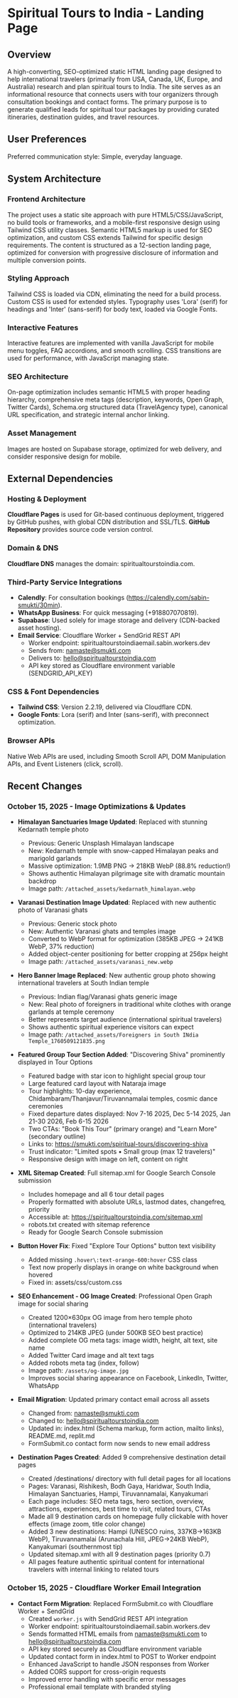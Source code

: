 # Spiritual Tours to India - Landing Page

## Overview

A high-converting, SEO-optimized static HTML landing page designed to help international travelers (primarily from USA, Canada, UK, Europe, and Australia) research and plan spiritual tours to India. The site serves as an informational resource that connects users with tour organizers through consultation bookings and contact forms. The primary purpose is to generate qualified leads for spiritual tour packages by providing curated itineraries, destination guides, and travel resources.

## User Preferences

Preferred communication style: Simple, everyday language.

## System Architecture

### Frontend Architecture

The project uses a static site approach with pure HTML5/CSS/JavaScript, no build tools or frameworks, and a mobile-first responsive design using Tailwind CSS utility classes. Semantic HTML5 markup is used for SEO optimization, and custom CSS extends Tailwind for specific design requirements. The content is structured as a 12-section landing page, optimized for conversion with progressive disclosure of information and multiple conversion points.

### Styling Approach

Tailwind CSS is loaded via CDN, eliminating the need for a build process. Custom CSS is used for extended styles. Typography uses 'Lora' (serif) for headings and 'Inter' (sans-serif) for body text, loaded via Google Fonts.

### Interactive Features

Interactive features are implemented with vanilla JavaScript for mobile menu toggles, FAQ accordions, and smooth scrolling. CSS transitions are used for performance, with JavaScript managing state.

### SEO Architecture

On-page optimization includes semantic HTML5 with proper heading hierarchy, comprehensive meta tags (description, keywords, Open Graph, Twitter Cards), Schema.org structured data (TravelAgency type), canonical URL specification, and strategic internal anchor linking.

### Asset Management

Images are hosted on Supabase storage, optimized for web delivery, and consider responsive design for mobile.

## External Dependencies

### Hosting & Deployment

**Cloudflare Pages** is used for Git-based continuous deployment, triggered by GitHub pushes, with global CDN distribution and SSL/TLS.
**GitHub Repository** provides source code version control.

### Domain & DNS

**Cloudflare DNS** manages the domain: spiritualtourstoindia.com.

### Third-Party Service Integrations

*   **Calendly**: For consultation bookings (https://calendly.com/sabin-smukti/30min).
*   **WhatsApp Business**: For quick messaging (+918807070819).
*   **Supabase**: Used solely for image storage and delivery (CDN-backed asset hosting).
*   **Email Service**: Cloudflare Worker + SendGrid REST API
    - Worker endpoint: spiritualtourstoindiaemail.sabin.workers.dev
    - Sends from: namaste@smukti.com
    - Delivers to: hello@spiritualtourstoindia.com
    - API key stored as Cloudflare environment variable (SENDGRID_API_KEY)

### CSS & Font Dependencies

*   **Tailwind CSS**: Version 2.2.19, delivered via Cloudflare CDN.
*   **Google Fonts**: Lora (serif) and Inter (sans-serif), with preconnect optimization.

### Browser APIs

Native Web APIs are used, including Smooth Scroll API, DOM Manipulation APIs, and Event Listeners (click, scroll).

## Recent Changes

### October 15, 2025 - Image Optimizations & Updates

- **Himalayan Sanctuaries Image Updated**: Replaced with stunning Kedarnath temple photo
  - Previous: Generic Unsplash Himalayan landscape
  - New: Kedarnath temple with snow-capped Himalayan peaks and marigold garlands
  - Massive optimization: 1.9MB PNG → 218KB WebP (88.8% reduction!)
  - Shows authentic Himalayan pilgrimage site with dramatic mountain backdrop
  - Image path: `/attached_assets/kedarnath_himalayan.webp`

- **Varanasi Destination Image Updated**: Replaced with new authentic photo of Varanasi ghats
  - Previous: Generic stock photo
  - New: Authentic Varanasi ghats and temples image
  - Converted to WebP format for optimization (385KB JPEG → 241KB WebP, 37% reduction)
  - Added object-center positioning for better cropping at 256px height
  - Image path: `/attached_assets/varanasi_new.webp`

- **Hero Banner Image Replaced**: New authentic group photo showing international travelers at South Indian temple
  - Previous: Indian flag/Varanasi ghats generic image
  - New: Real photo of foreigners in traditional white clothes with orange garlands at temple ceremony
  - Better represents target audience (international spiritual travelers)
  - Shows authentic spiritual experience visitors can expect
  - Image path: `/attached_assets/Foreigners in South INdia Temple_1760509121835.png`

- **Featured Group Tour Section Added**: "Discovering Shiva" prominently displayed in Tour Options
  - Featured badge with star icon to highlight special group tour
  - Large featured card layout with Nataraja image
  - Tour highlights: 10-day experience, Chidambaram/Thanjavur/Tiruvannamalai temples, cosmic dance ceremonies
  - Fixed departure dates displayed: Nov 7-16 2025, Dec 5-14 2025, Jan 21-30 2026, Feb 6-15 2026
  - Two CTAs: "Book This Tour" (primary orange) and "Learn More" (secondary outline)
  - Links to: https://smukti.com/spiritual-tours/discovering-shiva
  - Trust indicator: "Limited spots • Small group (max 12 travelers)"
  - Responsive design with image on left, content on right

- **XML Sitemap Created**: Full sitemap.xml for Google Search Console submission
  - Includes homepage and all 6 tour detail pages
  - Properly formatted with absolute URLs, lastmod dates, changefreq, priority
  - Accessible at: https://spiritualtourstoindia.com/sitemap.xml
  - robots.txt created with sitemap reference
  - Ready for Google Search Console submission

- **Button Hover Fix**: Fixed "Explore Tour Options" button text visibility
  - Added missing `.hover\:text-orange-600:hover` CSS class
  - Text now properly displays in orange on white background when hovered
  - Fixed in: assets/css/custom.css

- **SEO Enhancement - OG Image Created**: Professional Open Graph image for social sharing
  - Created 1200×630px OG image from hero temple photo (international travelers)
  - Optimized to 214KB JPEG (under 500KB SEO best practice)
  - Added complete OG meta tags: image width, height, alt text, site name
  - Added Twitter Card image and alt text tags
  - Added robots meta tag (index, follow)
  - Image path: `/assets/og-image.jpg`
  - Improves social sharing appearance on Facebook, LinkedIn, Twitter, WhatsApp

- **Email Migration**: Updated primary contact email across all assets
  - Changed from: namaste@smukti.com
  - Changed to: hello@spiritualtourstoindia.com
  - Updated in: index.html (Schema markup, form action, mailto links), README.md, replit.md
  - FormSubmit.co contact form now sends to new email address

- **Destination Pages Created**: Added 9 comprehensive destination detail pages
  - Created /destinations/ directory with full detail pages for all locations
  - Pages: Varanasi, Rishikesh, Bodh Gaya, Haridwar, South India, Himalayan Sanctuaries, Hampi, Tiruvannamalai, Kanyakumari
  - Each page includes: SEO meta tags, hero section, overview, attractions, experiences, best time to visit, related tours, CTAs
  - Made all 9 destination cards on homepage fully clickable with hover effects (image zoom, title color change)
  - Added 3 new destinations: Hampi (UNESCO ruins, 337KB→163KB WebP), Tiruvannamalai (Arunachala Hill, JPEG→24KB WebP), Kanyakumari (southernmost tip)
  - Updated sitemap.xml with all 9 destination pages (priority 0.7)
  - All pages feature authentic spiritual content for international travelers with internal linking to related tours

### October 15, 2025 - Cloudflare Worker Email Integration

- **Contact Form Migration**: Replaced FormSubmit.co with Cloudflare Worker + SendGrid
  - Created `worker.js` with SendGrid REST API integration
  - Worker endpoint: spiritualtourstoindiaemail.sabin.workers.dev
  - Sends formatted HTML emails from namaste@smukti.com to hello@spiritualtourstoindia.com
  - API key stored securely as Cloudflare environment variable
  - Updated contact form in index.html to POST to Worker endpoint
  - Enhanced JavaScript to handle JSON responses from Worker
  - Added CORS support for cross-origin requests
  - Improved error handling with specific error messages
  - Professional email template with branded styling